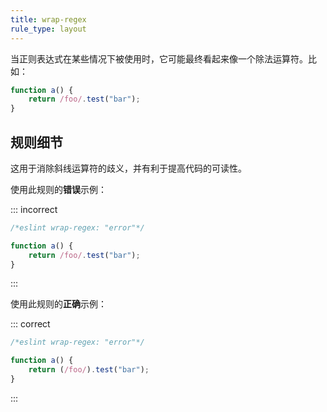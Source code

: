 ```yaml
---
title: wrap-regex
rule_type: layout
---
```


当正则表达式在某些情况下被使用时，它可能最终看起来像一个除法运算符。比如：

```js
function a() {
    return /foo/.test("bar");
}
```

## 规则细节

这用于消除斜线运算符的歧义，并有利于提高代码的可读性。

使用此规则的**错误**示例：

::: incorrect

```js
/*eslint wrap-regex: "error"*/

function a() {
    return /foo/.test("bar");
}
```

:::

使用此规则的**正确**示例：

::: correct

```js
/*eslint wrap-regex: "error"*/

function a() {
    return (/foo/).test("bar");
}
```

:::
